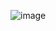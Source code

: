 ![image](https://user-images.githubusercontent.com/46700921/113923510-3c127380-9806-11eb-83ce-740616ffb0af.png)




